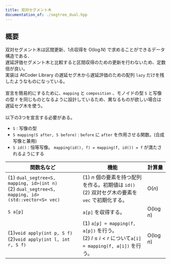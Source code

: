 ```yaml
---
title: 双対セグメント木
documentation_of: ./segtree_dual.hpp
---
```


## 概要
双対セグメント木は区間更新、1点収得を $\text{O}(\log N)$ で求めることができるデータ構造である．<br>
遅延評価セグメント木と比較すると区間収得のための更新を行わないため、定数倍が良い。<br>
実装は AtCoder Library の遅延セグ木から遅延評価のための配列 `lazy` だけを残したようなものになっている。<br><br>
宣言を簡易的にするために、`mapping` と `composition` 、モノイドの型 `S` と写像の型 `F` を同じものとなるように設計しているため、異なるものが欲しい場合は遅延セグ木を使う。<br><br>
以下の3つを宣言する必要がある。
- `S` : 写像の型 
- `S mapping(S after, S before)` : `before` に `after` を作用させる関数。(合成写像と兼用) 
- `S id()` : 恒等写像。 `mapping(id(), f) = mapping(f, id()) = f` が満たされるようにする

|関数名など|機能|計算量|
|---------|----|-----|
|(1) `dual_segtree<S, mapping, id>(int n)` <br> (2) `dual_segtree<S, mapping, id>(std::vector<S> vec)` | (1) $n$ 個の要素を持つ配列を作る。初期値は `id()` <br> (2) 双対セグ木の要素を `vec` で初期化する。| $\text{O}(n)$ |
|`S a[p]`|`a[p]` を収得する。  | $\text{O}(\log n)$|
|(1)`void apply(int p, S f)` <br> (2)`void apply(int l, int r, S f)`|(1) `a[p] = mapping(f, a[p])` を行う。<br>(2) $l \leq i < r$ について`a[i] = mapping(f, a[i])` を行う。 | $\text{O}(\log n)$ |
